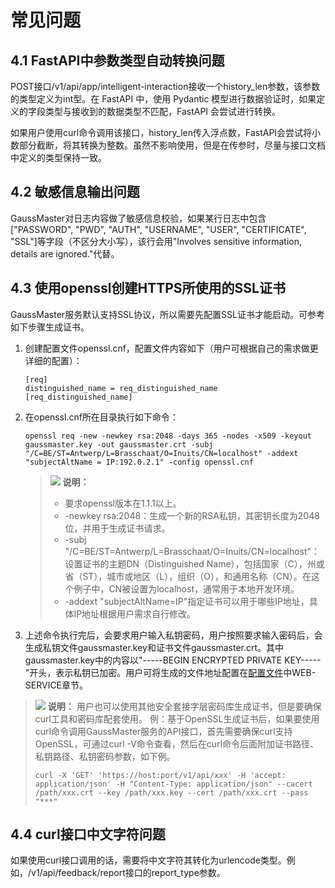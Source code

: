 # 常见问题<a name="ZH-CN_TOPIC_0000002293246437"></a>

## 4.1 FastAPI中参数类型自动转换问题<a name="section56331925123110"></a>

POST接口/v1/api/app/intelligent-interaction接收一个history\_len参数，该参数的类型定义为int型。在 FastAPI 中，使用 Pydantic 模型进行数据验证时，如果定义的字段类型与接收到的数据类型不匹配，FastAPI 会尝试进行转换。

如果用户使用curl命令调用该接口，history\_len传入浮点数，FastAPI会尝试将小数部分截断，将其转换为整数。虽然不影响使用，但是在传参时，尽量与接口文档中定义的类型保持一致。

## 4.2 敏感信息输出问题<a name="section749764217348"></a>

GaussMaster对日志内容做了敏感信息校验，如果某行日志中包含\["PASSWORD", "PWD", "AUTH", "USERNAME", "USER", "CERTIFICATE", "SSL"\]等字段（不区分大小写），该行会用"Involves sensitive information, details are ignored."代替。

## 4.3 使用openssl创建HTTPS所使用的SSL证书<a name="section158682041185713"></a>

GaussMaster服务默认支持SSL协议，所以需要先配置SSL证书才能启动。可参考如下步骤生成证书。

1.  创建配置文件openssl.cnf，配置文件内容如下（用户可根据自己的需求做更详细的配置）：

    ```
    [req] 
    distinguished_name = req_distinguished_name 
    [req_distinguished_name]
    ```

2.  在openssl.cnf所在目录执行如下命令：

    ```
    openssl req -new -newkey rsa:2048 -days 365 -nodes -x509 -keyout gaussmaster.key -out gaussmaster.crt -subj "/C=BE/ST=Antwerp/L=Brasschaat/O=Inuits/CN=localhost" -addext "subjectAltName = IP:192.0.2.1" -config openssl.cnf
    ```

    >![](public_sys-resources/icon-note.gif) **说明：** 
    >-   要求openssl版本在1.1.1以上。
    >-   -newkey rsa:2048：生成一个新的RSA私钥，其密钥长度为2048位，并用于生成证书请求。
    >-   -subj "/C=BE/ST=Antwerp/L=Brasschaat/O=Inuits/CN=localhost"：设置证书的主题DN（Distinguished Name），包括国家（C），州或省（ST），城市或地区（L），组织（O），和通用名称（CN）。在这个例子中，CN被设置为localhost，通常用于本地开发环境。
    >-   -addext "subjectAltName=IP"指定证书可以用于哪些IP地址，具体IP地址根据用户需求自行修改。

3.  上述命令执行完后，会要求用户输入私钥密码，用户按照要求输入密码后，会生成私钥文件gaussmaster.key和证书文件gaussmaster.crt。其中gaussmaster.key中的内容以"-----BEGIN ENCRYPTED PRIVATE KEY-----"开头，表示私钥已加密。用户可将生成的文件地址配置在[配置文件](配置文件.md)中WEB-SERVICE章节。

>![](public_sys-resources/icon-note.gif) **说明：** 
>用户也可以使用其他安全套接字层密码库生成证书，但是要确保curl工具和密码库配套使用。
>例：基于OpenSSL生成证书后，如果要使用curl命令调用GaussMaster服务的API接口，首先需要确保curl支持OpenSSL，可通过curl -V命令查看，然后在curl命令后面附加证书路径、私钥路径、私钥密码参数，如下例。
>```
>curl -X 'GET' 'https://host:port/v1/api/xxx' -H 'accept: application/json' -H "Content-Type: application/json" --cacert /path/xxx.crt --key /path/xxx.key --cert /path/xxx.crt --pass "***"
>```

## 4.4 curl接口中文字符问题<a name="section5514195624212"></a>

如果使用curl接口调用的话，需要将中文字符其转化为urlencode类型。例如，/v1/api/feedback/report接口的report\_type参数。


